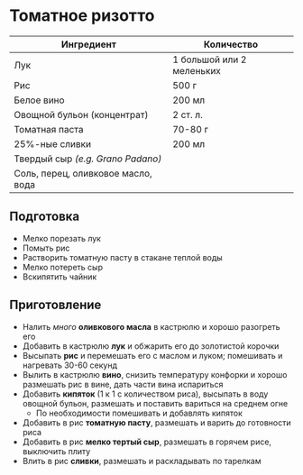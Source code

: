 # Томатное ризотто

| Ингредиент                         | Количество                |
| ---------------------------------- | ------------------------- |
| Лук                                | 1 большой или 2 меленьких |
| Рис                                | 500 г                     |
| Белое вино                         | 200 мл                    |
| Овощной бульон (концентрат)        | 2 ст. л.                  |
| Томатная паста                     | 70-80 г                   |
| 25%-ные сливки                     | 200 мл                    |
| Твердый сыр *(e.g. Grano Padano)*  |                           |
| Соль, перец, оливковое масло, вода |                           |

## Подготовка

- Мелко порезать лук
- Помыть рис
- Растворить томатную пасту в стакане теплой воды
- Мелко потереть сыр
- Вскипятить чайник

## Приготовление

- Налить *много* **оливкового масла** в кастрюлю и хорошо разогреть его
- Добавить в кастрюлю **лук** и обжарить его до золотистой корочки
- Высыпать **рис** и перемешать его с маслом и луком; помешивать и нагревать 30-60 секунд
- Вылить в кастрюлю **вино**, снизить температуру конфорки и хорошо размешать рис в вине, дать части вина испариться
- Добавить **кипяток** (1 к 1 с количеством риса), высыпать в воду овощной бульон, размешать и поставить вариться на среднем огне
  - По необходимости помешивать и добавлять кипяток
- Добавить в рис **томатную пасту**, размешать и варить до готовности риса
- Добавить в рис **мелко тертый сыр**, размешать в горячем рисе, выключить плиту
- Влить в рис **сливки**, размешать и раскладывать по тарелкам